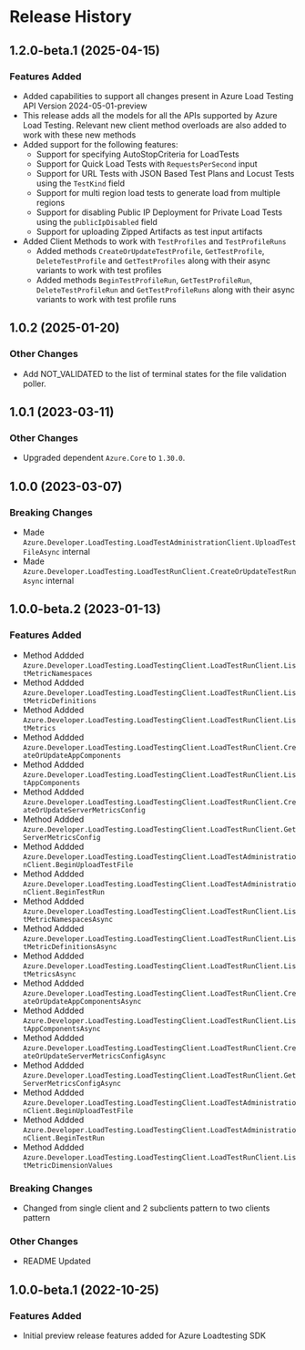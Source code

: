 # Release History

## 1.2.0-beta.1 (2025-04-15)

### Features Added

- Added capabilities to support all changes present in Azure Load Testing API Version 2024-05-01-preview
- This release adds all the models for all the APIs supported by Azure Load Testing. Relevant new client method overloads are also added to work with these new methods
- Added support for the following features:
    - Support for specifying AutoStopCriteria for LoadTests
    - Support for Quick Load Tests with `RequestsPerSecond` input
    - Support for URL Tests with JSON Based Test Plans and Locust Tests using the `TestKind` field
    - Support for multi region load tests to generate load from multiple regions
    - Support for disabling Public IP Deployment for Private Load Tests using the `publicIpDisabled` field
    - Support for uploading Zipped Artifacts as test input artifacts
- Added Client Methods to work with `TestProfiles` and `TestProfileRuns`
    - Added methods `CreateOrUpdateTestProfile`, `GetTestProfile`, `DeleteTestProfile` and `GetTestProfiles` along with their async variants to work with test profiles
    - Added methods `BeginTestProfileRun`, `GetTestProfileRun`, `DeleteTestProfileRun` and `GetTestProfileRuns` along with their async variants to work with test profile runs

## 1.0.2 (2025-01-20)

### Other Changes
- Add NOT_VALIDATED to the list of terminal states for the file validation poller.

## 1.0.1 (2023-03-11)

### Other Changes
- Upgraded dependent `Azure.Core` to `1.30.0`.

## 1.0.0 (2023-03-07)

### Breaking Changes
- Made `Azure.Developer.LoadTesting.LoadTestAdministrationClient.UploadTestFileAsync` internal
- Made `Azure.Developer.LoadTesting.LoadTestRunClient.CreateOrUpdateTestRunAsync` internal

## 1.0.0-beta.2 (2023-01-13)

### Features Added
- Method Addded `Azure.Developer.LoadTesting.LoadTestingClient.LoadTestRunClient.ListMetricNamespaces`
- Method Addded `Azure.Developer.LoadTesting.LoadTestingClient.LoadTestRunClient.ListMetricDefinitions`
- Method Addded `Azure.Developer.LoadTesting.LoadTestingClient.LoadTestRunClient.ListMetrics`
- Method Addded `Azure.Developer.LoadTesting.LoadTestingClient.LoadTestRunClient.CreateOrUpdateAppComponents`
- Method Addded `Azure.Developer.LoadTesting.LoadTestingClient.LoadTestRunClient.ListAppComponents`
- Method Addded `Azure.Developer.LoadTesting.LoadTestingClient.LoadTestRunClient.CreateOrUpdateServerMetricsConfig`
- Method Addded `Azure.Developer.LoadTesting.LoadTestingClient.LoadTestRunClient.GetServerMetricsConfig`
- Method Addded `Azure.Developer.LoadTesting.LoadTestingClient.LoadTestAdministrationClient.BeginUploadTestFile`
- Method Addded `Azure.Developer.LoadTesting.LoadTestingClient.LoadTestAdministrationClient.BeginTestRun`
- Method Addded `Azure.Developer.LoadTesting.LoadTestingClient.LoadTestRunClient.ListMetricNamespacesAsync`
- Method Addded `Azure.Developer.LoadTesting.LoadTestingClient.LoadTestRunClient.ListMetricDefinitionsAsync`
- Method Addded `Azure.Developer.LoadTesting.LoadTestingClient.LoadTestRunClient.ListMetricsAsync`
- Method Addded `Azure.Developer.LoadTesting.LoadTestingClient.LoadTestRunClient.CreateOrUpdateAppComponentsAsync`
- Method Addded `Azure.Developer.LoadTesting.LoadTestingClient.LoadTestRunClient.ListAppComponentsAsync`
- Method Addded `Azure.Developer.LoadTesting.LoadTestingClient.LoadTestRunClient.CreateOrUpdateServerMetricsConfigAsync`
- Method Addded `Azure.Developer.LoadTesting.LoadTestingClient.LoadTestRunClient.GetServerMetricsConfigAsync`
- Method Addded `Azure.Developer.LoadTesting.LoadTestingClient.LoadTestAdministrationClient.BeginUploadTestFile`
- Method Addded `Azure.Developer.LoadTesting.LoadTestingClient.LoadTestAdministrationClient.BeginTestRun`
- Method Addded `Azure.Developer.LoadTesting.LoadTestingClient.LoadTestRunClient.ListMetricDimensionValues`

### Breaking Changes
- Changed from single client and 2 subclients pattern to two clients pattern

### Other Changes
- README Updated 

## 1.0.0-beta.1 (2022-10-25)

### Features Added
- Initial preview release features added for Azure Loadtesting SDK

